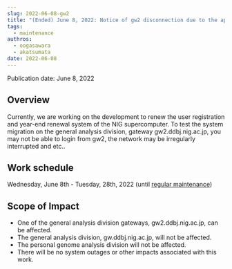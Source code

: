 ```yaml
---
slug: 2022-06-08-gw2
title: "(Ended) June 8, 2022: Notice of gw2 disconnection due to the application for use and year-end renewal system renew"
tags:
  - maintenance
authros:
  - oogasawara
  - akatsumata
date: 2022-06-08
---
```


Publication date: June 8, 2022

## Overview

Currently, we are working on the development to renew the user registration and year-end renewal system of the NIG supercomputer.
To test the system migration on the general analysis division, gateway gw2.ddbj.nig.ac.jp, you may not be able to login from gw2, the network may be irregularly interrupted and etc..


## Work schedule

Wednesday, June 8th - Tuesday, 28th, 2022
(until [regular maintenance](/blog/2022-04-25-scheduled-maintenance))

## Scope of Impact

- One of the general analysis division gateways, gw2.ddbj.nig.ac.jp, can be affected.
- The general analysis division, gw.ddbj.nig.ac.jp, will not be affected.
- The personal genome analysis division will not be affected.
- There will be no system outages or other impacts associated with this work.
